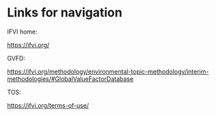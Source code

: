 # Links for navigation

IFVI home:

https://ifvi.org/

GVFD:

https://ifvi.org/methodology/environmental-topic-methodology/interim-methodologies/#GlobalValueFactorDatabase

TOS:

https://ifvi.org/terms-of-use/